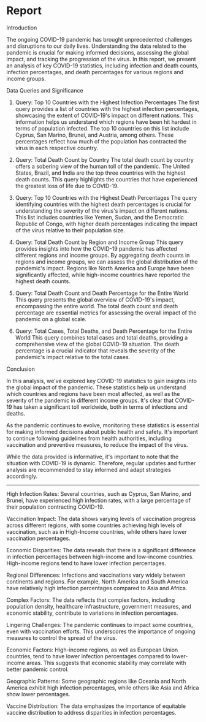 # Report

Introduction

The ongoing COVID-19 pandemic has brought unprecedented challenges and disruptions to our daily lives. Understanding the data related to the pandemic is crucial for making informed decisions, assessing the global impact, and tracking the progression of the virus. In this report, we present an analysis of key COVID-19 statistics, including infection and death counts, infection percentages, and death percentages for various regions and income groups.

Data Queries and Significance

1. Query: Top 10 Countries with the Highest Infection Percentages
The first query provides a list of countries with the highest infection percentages, showcasing the extent of COVID-19's impact on different nations. This information helps us understand which regions have been hit hardest in terms of population infected. The top 10 countries on this list include Cyprus, San Marino, Brunei, and Austria, among others. These percentages reflect how much of the population has contracted the virus in each respective country.

2. Query: Total Death Count by Country
The total death count by country offers a sobering view of the human toll of the pandemic. The United States, Brazil, and India are the top three countries with the highest death counts. This query highlights the countries that have experienced the greatest loss of life due to COVID-19.

3. Query: Top 10 Countries with the Highest Death Percentages
The query identifying countries with the highest death percentages is crucial for understanding the severity of the virus's impact on different nations. This list includes countries like Yemen, Sudan, and the Democratic Republic of Congo, with higher death percentages indicating the impact of the virus relative to their population size.

4. Query: Total Death Count by Region and Income Group
This query provides insights into how the COVID-19 pandemic has affected different regions and income groups. By aggregating death counts in regions and income groups, we can assess the global distribution of the pandemic's impact. Regions like North America and Europe have been significantly affected, while high-income countries have reported the highest death counts.

5. Query: Total Death Count and Death Percentage for the Entire World
This query presents the global overview of COVID-19's impact, encompassing the entire world. The total death count and death percentage are essential metrics for assessing the overall impact of the pandemic on a global scale.

6. Query: Total Cases, Total Deaths, and Death Percentage for the Entire World
This query combines total cases and total deaths, providing a comprehensive view of the global COVID-19 situation. The death percentage is a crucial indicator that reveals the severity of the pandemic's impact relative to the total cases.

Conclusion

In this analysis, we've explored key COVID-19 statistics to gain insights into the global impact of the pandemic. These statistics help us understand which countries and regions have been most affected, as well as the severity of the pandemic in different income groups. It's clear that COVID-19 has taken a significant toll worldwide, both in terms of infections and deaths.

As the pandemic continues to evolve, monitoring these statistics is essential for making informed decisions about public health and safety. It's important to continue following guidelines from health authorities, including vaccination and preventive measures, to reduce the impact of the virus.

While the data provided is informative, it's important to note that the situation with COVID-19 is dynamic. Therefore, regular updates and further analysis are recommended to stay informed and adapt strategies accordingly.

--------------

High Infection Rates: Several countries, such as Cyprus, San Marino, and Brunei, have experienced high infection rates, with a large percentage of their population contracting COVID-19.

Vaccination Impact: The data shows varying levels of vaccination progress across different regions, with some countries achieving high levels of vaccination, such as in High-Income countries, while others have lower vaccination percentages.

Economic Disparities: The data reveals that there is a significant difference in infection percentages between high-income and low-income countries. High-income regions tend to have lower infection percentages.

Regional Differences: Infections and vaccinations vary widely between continents and regions. For example, North America and South America have relatively high infection percentages compared to Asia and Africa.

Complex Factors: The data reflects that complex factors, including population density, healthcare infrastructure, government measures, and economic stability, contribute to variations in infection percentages.

Lingering Challenges: The pandemic continues to impact some countries, even with vaccination efforts. This underscores the importance of ongoing measures to control the spread of the virus.

Economic Factors: High-income regions, as well as European Union countries, tend to have lower infection percentages compared to lower-income areas. This suggests that economic stability may correlate with better pandemic control.

Geographic Patterns: Some geographic regions like Oceania and North America exhibit high infection percentages, while others like Asia and Africa show lower percentages.

Vaccine Distribution: The data emphasizes the importance of equitable vaccine distribution to address disparities in infection percentages.
